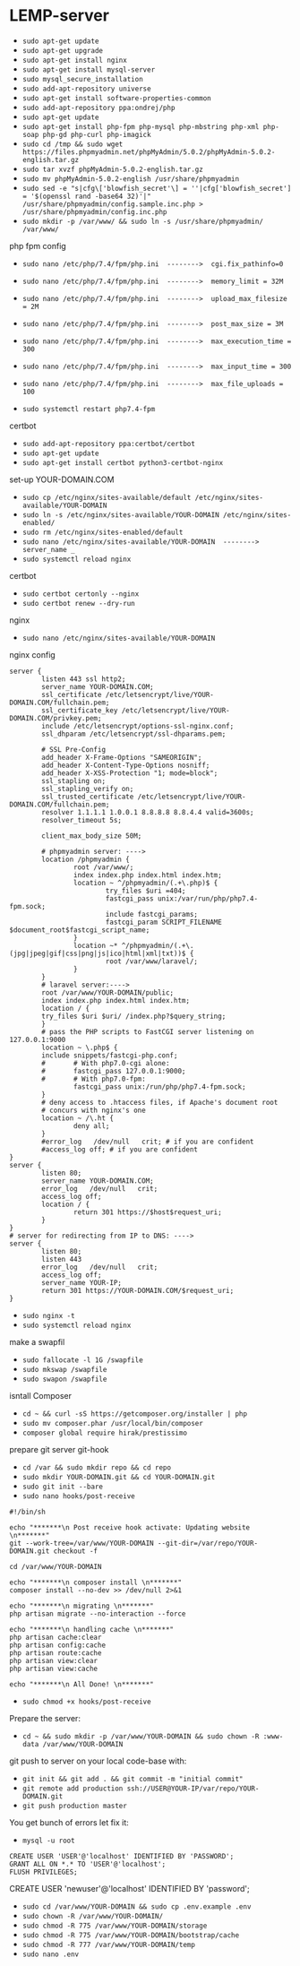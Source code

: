 # LEMP-server
* `sudo apt-get update`
* `sudo apt-get upgrade`
* `sudo apt-get install nginx`
* `sudo apt-get install mysql-server`
* `sudo mysql_secure_installation`
* `sudo add-apt-repository universe`
* `sudo apt-get install software-properties-common`
* `sudo add-apt-repository ppa:ondrej/php`
* `sudo apt-get update`
* `sudo apt-get install php-fpm php-mysql php-mbstring php-xml php-soap php-gd php-curl php-imagick`
* `sudo cd /tmp && sudo wget https://files.phpmyadmin.net/phpMyAdmin/5.0.2/phpMyAdmin-5.0.2-english.tar.gz`
* `sudo tar xvzf phpMyAdmin-5.0.2-english.tar.gz`
* `sudo mv phpMyAdmin-5.0.2-english /usr/share/phpmyadmin`
* `sudo sed -e "s|cfg\['blowfish_secret'\] = ''|cfg['blowfish_secret'] = '$(openssl rand -base64 32)'|" /usr/share/phpmyadmin/config.sample.inc.php > /usr/share/phpmyadmin/config.inc.php`
* `sudo mkdir -p /var/www/ && sudo ln -s /usr/share/phpmyadmin/ /var/www/`

php fpm config

* `sudo nano /etc/php/7.4/fpm/php.ini  -------->  cgi.fix_pathinfo=0`
* `sudo nano /etc/php/7.4/fpm/php.ini  -------->  memory_limit = 32M`
* `sudo nano /etc/php/7.4/fpm/php.ini  -------->  upload_max_filesize = 2M`
* `sudo nano /etc/php/7.4/fpm/php.ini  -------->  post_max_size = 3M`
* `sudo nano /etc/php/7.4/fpm/php.ini  -------->  max_execution_time = 300`
* `sudo nano /etc/php/7.4/fpm/php.ini  -------->  max_input_time = 300`
* `sudo nano /etc/php/7.4/fpm/php.ini  -------->  max_file_uploads = 100`

* `sudo systemctl restart php7.4-fpm`

certbot

* `sudo add-apt-repository ppa:certbot/certbot`
* `sudo apt-get update`
* `sudo apt-get install certbot python3-certbot-nginx`

set-up YOUR-DOMAIN.COM
* `sudo cp /etc/nginx/sites-available/default /etc/nginx/sites-available/YOUR-DOMAIN`
* `sudo ln -s /etc/nginx/sites-available/YOUR-DOMAIN /etc/nginx/sites-enabled/`
* `sudo rm /etc/nginx/sites-enabled/default`
* `sudo nano /etc/nginx/sites-available/YOUR-DOMAIN  -------->  server_name _`
* `sudo systemctl reload nginx`

certbot

* `sudo certbot certonly --nginx`
* `sudo certbot renew --dry-run`

nginx

* `sudo nano /etc/nginx/sites-available/YOUR-DOMAIN`

nginx config
```
server {
        listen 443 ssl http2;
        server_name YOUR-DOMAIN.COM;
        ssl_certificate /etc/letsencrypt/live/YOUR-DOMAIN.COM/fullchain.pem;
        ssl_certificate_key /etc/letsencrypt/live/YOUR-DOMAIN.COM/privkey.pem;
        include /etc/letsencrypt/options-ssl-nginx.conf;
        ssl_dhparam /etc/letsencrypt/ssl-dhparams.pem;

        # SSL Pre-Config
        add_header X-Frame-Options "SAMEORIGIN";
        add_header X-Content-Type-Options nosniff;
        add_header X-XSS-Protection "1; mode=block";
        ssl_stapling on;
        ssl_stapling_verify on;
        ssl_trusted_certificate /etc/letsencrypt/live/YOUR-DOMAIN.COM/fullchain.pem;
        resolver 1.1.1.1 1.0.0.1 8.8.8.8 8.8.4.4 valid=3600s;
        resolver_timeout 5s;

        client_max_body_size 50M;

        # phpmyadmin server: ---->
        location /phpmyadmin {
                root /var/www/;
                index index.php index.html index.htm;
                location ~ ^/phpmyadmin/(.+\.php)$ {
                        try_files $uri =404;
                        fastcgi_pass unix:/var/run/php/php7.4-fpm.sock;
                        include fastcgi_params;
                        fastcgi_param SCRIPT_FILENAME $document_root$fastcgi_script_name;
                }
                location ~* ^/phpmyadmin/(.+\.(jpg|jpeg|gif|css|png|js|ico|html|xml|txt))$ {
                        root /var/www/laravel/;
                }
        }
        # laravel server:---->
        root /var/www/YOUR-DOMAIN/public;
        index index.php index.html index.htm;
        location / {
        try_files $uri $uri/ /index.php?$query_string;
        }
        # pass the PHP scripts to FastCGI server listening on 127.0.0.1:9000
        location ~ \.php$ {
        include snippets/fastcgi-php.conf;
        #       # With php7.0-cgi alone:
        #       fastcgi_pass 127.0.0.1:9000;
        #       # With php7.0-fpm:
                fastcgi_pass unix:/run/php/php7.4-fpm.sock;
        }
        # deny access to .htaccess files, if Apache's document root
        # concurs with nginx's one
        location ~ /\.ht {
                deny all;
        }
        #error_log   /dev/null   crit; # if you are confident
        #access_log off; # if you are confident
}
server {
        listen 80;
        server_name YOUR-DOMAIN.COM;
        error_log   /dev/null   crit;
        access_log off;
        location / {
                return 301 https://$host$request_uri;
        }
}
# server for redirecting from IP to DNS: ---->
server {
        listen 80;
        listen 443
        error_log   /dev/null   crit;
        access_log off;
        server_name YOUR-IP;
        return 301 https://YOUR-DOMAIN.COM/$request_uri;
}
```
* `sudo nginx -t`
* `sudo systemctl reload nginx`

make a swapfil

* `sudo fallocate -l 1G /swapfile`
* `sudo mkswap /swapfile`
* `sudo swapon /swapfile`

isntall Composer

* `cd ~ && curl -sS https://getcomposer.org/installer | php`
* `sudo mv composer.phar /usr/local/bin/composer`
* `composer global require hirak/prestissimo`

prepare git server git-hook

* `cd /var && sudo mkdir repo && cd repo`
* `sudo mkdir YOUR-DOMAIN.git && cd YOUR-DOMAIN.git`
* `sudo git init --bare`
* `sudo nano hooks/post-receive`
```(paste lines below:)
#!/bin/sh

echo "*******\n Post receive hook activate: Updating website \n*******"
git --work-tree=/var/www/YOUR-DOMAIN --git-dir=/var/repo/YOUR-DOMAIN.git checkout -f

cd /var/www/YOUR-DOMAIN

echo "*******\n composer install \n*******"
composer install --no-dev >> /dev/null 2>&1

echo "*******\n migrating \n*******"
php artisan migrate --no-interaction --force

echo "*******\n handling cache \n*******"
php artisan cache:clear
php artisan config:cache
php artisan route:cache
php artisan view:clear
php artisan view:cache

echo "*******\n All Done! \n*******"
```
* `sudo chmod +x hooks/post-receive`

Prepare the server:

* `cd ~ && sudo mkdir -p /var/www/YOUR-DOMAIN && sudo chown -R :www-data /var/www/YOUR-DOMAIN`

git push to server on your local code-base with:

* `git init && git add . && git commit -m "initial commit"`
* `git remote add production ssh://USER@YOUR-IP/var/repo/YOUR-DOMAIN.git`
* `git push production master`

You get bunch of errors let fix it:
* `mysql -u root`
```
CREATE USER 'USER'@'localhost' IDENTIFIED BY 'PASSWORD';
GRANT ALL ON *.* TO 'USER'@'localhost';
FLUSH PRIVILEGES;
```
CREATE USER 'newuser'@'localhost' IDENTIFIED BY 'password';
* `sudo cd /var/www/YOUR-DOMAIN && sudo cp .env.example .env`
* `sudo chown -R /var/www/YOUR-DOMAIN/`
* `sudo chmod -R 775 /var/www/YOUR-DOMAIN/storage`
* `sudo chmod -R 775 /var/www/YOUR-DOMAIN/bootstrap/cache`
* `sudo chmod -R 777 /var/www/YOUR-DOMAIN/temp`
* `sudo nano .env`
